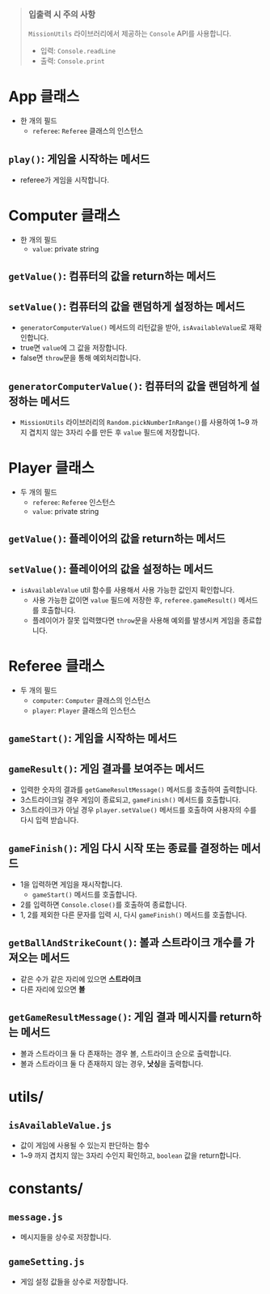 > ### 입출력 시 주의 사항
>
> `MissionUtils` 라이브러리에서 제공하는 `Console` API를 사용합니다.
>
> - 입력: `Console.readLine`
> - 출력: `Console.print`

# App 클래스

- 한 개의 필드
  - `referee`: `Referee` 클래스의 인스턴스

## `play()`: 게임을 시작하는 메서드

- referee가 게임을 시작합니다.

# Computer 클래스

- 한 개의 필드
  - `value`: private string

## `getValue()`: 컴퓨터의 값을 return하는 메서드

## `setValue()`: 컴퓨터의 값을 랜덤하게 설정하는 메서드

- `generatorComputerValue()` 메서드의 리턴값을 받아, `isAvailableValue`로 재확인합니다.
- true면 `value`에 그 값을 저장합니다.
- false면 `throw`문을 통해 예외처리합니다.

## `generatorComputerValue()`: 컴퓨터의 값을 랜덤하게 설정하는 메서드

- `MissionUtils` 라이브러리의 `Random.pickNumberInRange()`를 사용하여 1~9 까지 겹치지 않는 3자리 수를 만든 후 `value` 필드에 저장합니다.

# Player 클래스

- 두 개의 필드
  - `referee`: `Referee` 인스턴스
  - `value`: private string

## `getValue()`: 플레이어의 값을 return하는 메서드

## `setValue()`: 플레이어의 값을 설정하는 메서드

- `isAvailableValue` util 함수를 사용해서 사용 가능한 값인지 확인합니다.
  - 사용 가능한 값이면 `value` 필드에 저장한 후, `referee.gameResult()` 메서드를 호출합니다.
  - 플레이어가 잘못 입력했다면 `throw`문을 사용해 예외를 발생시켜 게임을 종료합니다.

# Referee 클래스

- 두 개의 필드
  - `computer`: `Computer` 클래스의 인스턴스
  - `player`: `Player` 클래스의 인스턴스

## `gameStart()`: 게임을 시작하는 메서드

## `gameResult()`: 게임 결과를 보여주는 메서드

- 입력한 숫자의 결과를 `getGameResultMessage()` 메서드를 호출하여 출력합니다.
- 3스트라이크일 경우 게임이 종료되고, `gameFinish()` 메서드를 호출합니다.
- 3스트라이크가 아닐 경우 `player.setValue()` 메서드를 호출하여 사용자의 수를 다시 입력 받습니다.

## `gameFinish()`: 게임 다시 시작 또는 종료를 결정하는 메서드

- 1을 입력하면 게임을 재시작합니다.
  - `gameStart()` 메서드를 호출합니다.
- 2를 입력하면 `Console.close()`를 호출하여 종료합니다.
- 1, 2를 제외한 다른 문자를 입력 시, 다시 `gameFinish()` 메서드를 호출합니다.

## `getBallAndStrikeCount()`: 볼과 스트라이크 개수를 가져오는 메서드

- 같은 수가 같은 자리에 있으면 **스트라이크**
- 다른 자리에 있으면 **볼**

## `getGameResultMessage()`: 게임 결과 메시지를 return하는 메서드

- 볼과 스트라이크 둘 다 존재하는 경우 볼, 스트라이크 순으로 출력합니다.
- 볼과 스트라이크 둘 다 존재하지 않는 경우, **낫싱**을 출력합니다.

# utils/

## `isAvailableValue.js`

- 값이 게임에 사용될 수 있는지 판단하는 함수
- 1~9 까지 겹치지 않는 3자리 수인지 확인하고, `boolean` 값을 return합니다.

# constants/

## `message.js`

- 메시지들을 상수로 저장합니다.

## `gameSetting.js`

- 게임 설정 값들을 상수로 저장합니다.

